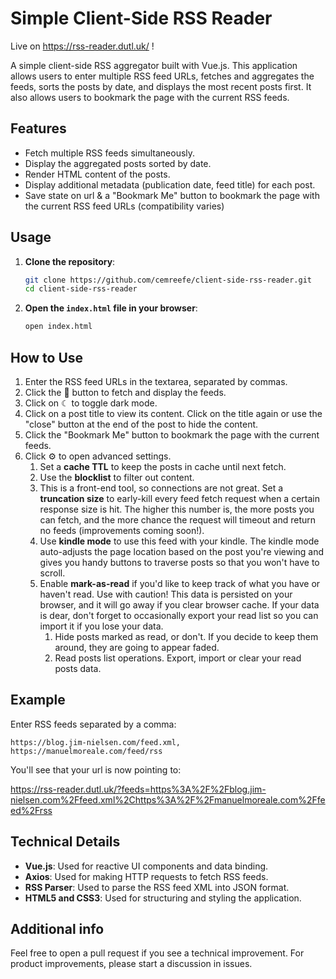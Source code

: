 # Simple Client-Side RSS Reader

Live on https://rss-reader.dutl.uk/ !

A simple client-side RSS aggregator built with Vue.js. This application allows users to enter multiple RSS feed URLs, fetches and aggregates the feeds, sorts the posts by date, and displays the most recent posts first. It also allows users to bookmark the page with the current RSS feeds.

## Features

- Fetch multiple RSS feeds simultaneously.
- Display the aggregated posts sorted by date.
- Render HTML content of the posts.
- Display additional metadata (publication date, feed title) for each post.
- Save state on url &  a "Bookmark Me" button to bookmark the page with the current RSS feed URLs (compatibility varies)

## Usage

1. **Clone the repository**:
   ```sh
   git clone https://github.com/cemreefe/client-side-rss-reader.git
   cd client-side-rss-reader
   ```

2. **Open the `index.html` file in your browser**:
   ```sh
   open index.html
   ```

## How to Use

1. Enter the RSS feed URLs in the textarea, separated by commas.
2. Click the 🔄 button to fetch and display the feeds.
3. Click on ☾ to toggle dark mode.
4. Click on a post title to view its content. Click on the title again or use the "close"
   button at the end of the post to hide the content.
6. Click the "Bookmark Me" button to bookmark the page with the current feeds.
7. Click ⚙ to open advanced settings.
   1. Set a **cache TTL** to keep the posts in cache until next fetch.
   2. Use the **blocklist** to filter out content.
   3. This is a front-end tool, so connections are not great. Set a **truncation size** to early-kill
      every feed fetch request when a certain response size is hit. The higher this number is, the
      more posts you can fetch, and the more chance the request will timeout and return no feeds
      (improvements coming soon!).
   4. Use **kindle mode** to use this feed with your kindle. The kindle mode auto-adjusts the page location
      based on the post you're viewing and gives you handy buttons to traverse posts so that you won't
      have to scroll.
   5. Enable **mark-as-read** if you'd like to keep track of what you have or haven't read.
      Use with caution! This data is persisted on your browser, and it will go away if you clear browser cache.
      If your data is dear, don't forget to occasionally export your read list so you can import it if you lose your data.
      1. Hide posts marked as read, or don't. If you decide to keep them around, they are going to appear faded.
      2. Read posts list operations. Export, import or clear your read posts data.

## Example

Enter RSS feeds separated by a comma:

```plaintext
https://blog.jim-nielsen.com/feed.xml, https://manuelmoreale.com/feed/rss
```

You'll see that your url is now pointing to:

<https://rss-reader.dutl.uk/?feeds=https%3A%2F%2Fblog.jim-nielsen.com%2Ffeed.xml%2Chttps%3A%2F%2Fmanuelmoreale.com%2Ffeed%2Frss>

## Technical Details

- **Vue.js**: Used for reactive UI components and data binding.
- **Axios**: Used for making HTTP requests to fetch RSS feeds.
- **RSS Parser**: Used to parse the RSS feed XML into JSON format.
- **HTML5 and CSS3**: Used for structuring and styling the application.

## Additional info

Feel free to open a pull request if you see a technical improvement. For product improvements, please start a discussion in issues.
